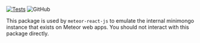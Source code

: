 [![Tests](https://github.com/nyby/minimongo-cache/actions/workflows/tests.yml/badge.svg)](https://github.com/meteorrn/minimongo-cache/actions/workflows/tests.yml)
![GitHub](https://img.shields.io/github/license/nyby/minimongo-cache)

This package is used by `meteor-react-js` to emulate the internal minimongo instance that exists on Meteor web apps. You should not interact with this package directly.
